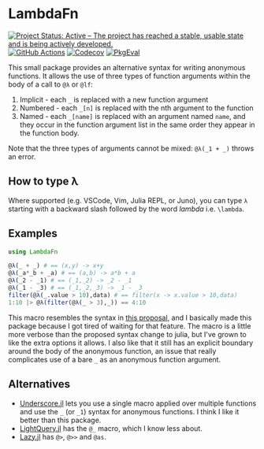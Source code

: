 # LambdaFn

[![Project Status: Active – The project has reached a stable, usable state and is being actively developed.](https://www.repostatus.org/badges/latest/active.svg)](https://www.repostatus.org/#active)
[![GitHub Actions](https://github.com/haberdashPI/LambdaFn.jl/workflows/CI/badge.svg)](https://github.com/haberdashPI/LambdaFn.jl/actions/workflows/ci.yml)
[![Codecov](https://codecov.io/gh/haberdashPI/LambdaFn.jl/branch/master/graph/badge.svg)](https://codecov.io/gh/haberdashPI/LambdaFn.jl)
[![PkgEval](https://juliaci.github.io/NanosoldierReports/pkgeval_badges/L/LambdaFn.svg)](https://juliaci.github.io/NanosoldierReports/pkgeval_badges/report.html)

This small package provides an alternative syntax for writing anonymous functions. It allows the use of three types of function arguments within the body of a call to `@λ` or `@lf`:

1. Implicit - each `_` is replaced with a new function argument
2. Numbered - each `_[n]` is replaced with the nth argument to the function
3. Named - each `_[name]` is replaced with an argument named `name`, and they occur in the function argument list in the same order they appear in the function body.

Note that the three types of arguments cannot be mixed: `@λ(_1 + _)` throws an error.

## How to type λ
Where supported (e.g. VSCode, Vim, Julia REPL, or Juno), you can type `λ` starting with a backward slash followed by the word _lambda_ i.e. `\lambda`.

## Examples
```julia
using LambdaFn

@λ(_ + _) # == (x,y) -> x+y
@λ(_a*_b + _a) # == (a,b) -> a*b + a
@λ(_2 - _1) # == (_1,_2) -> _2 - _1
@λ(_1 - _3) # == (_1,_2,_3) -> _1 - _3
filter(@λ(_.value > 10),data) # == filter(x -> x.value > 10,data)
1:10 |> @λ(filter(@λ(_ > 3),_)) == 4:10
```

This macro resembles the syntax in [this proposal](https://github.com/JuliaLang/julia/pull/24990), and I basically made this package because I got tired of waiting for that feature. The macro is a little more verbose than the proposed syntax change to julia, but I've grown to like the extra options it allows. I also like that it still has an explicit boundary around the body of the anonymous function, an issue that really complicates use of a bare `_` as an anonymous function argument.

## Alternatives

- [Underscore.jl](https://github.com/c42f/Underscore.jl) lets you use a single macro applied over multiple functions and use the `_` (or `_1`) syntax for anonymous functions. I think I like it better than this package.
- [LightQuery.jl](https://github.com/bramtayl/LightQuery.jl) has the `@_` macro, which I know less about.
- [Lazy.jl](https://github.com/MikeInnes/Lazy.jl) has `@>`, `@>>` and `@as`.
